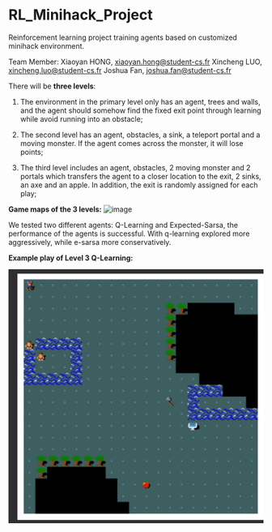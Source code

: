 # RL_Minihack_Project
Reinforcement learning project training agents based on customized minihack environment.

Team Member:
Xiaoyan HONG, xiaoyan.hong@student-cs.fr
Xincheng LUO, xincheng.luo@student-cs.fr
Joshua Fan, joshua.fan@student-cs.fr

There will be **three levels**:
1. The environment in the primary level only has an agent, trees and walls, and the agent should somehow find the fixed exit point through learning while avoid running into an obstacle; 

2. The second level has an agent, obstacles, a sink, a teleport portal and a moving monster. If the agent comes across the monster, it will lose points; 

3. The third level includes an agent, obstacles, 2 moving monster and 2 portals which transfers the agent to a closer location to the exit, 2 sinks, an axe and an apple. In addition, the exit is randomly assigned for each play;

**Game maps of the 3 levels:**
![image](https://user-images.githubusercontent.com/81871673/232309321-cb20fa47-f2fa-4697-9e04-acee4171d3d8.png)

We tested two different agents: Q-Learning and Expected-Sarsa, the performance of the agents is successful. With q-learning explored more aggressively, while e-sarsa more conservatively.

**Example play of Level 3 Q-Learning:**

![image](https://github.com/EmmaHongW/RL_Minihack_Project/blob/main/Live_play/Level_3_qlearning.gif)
